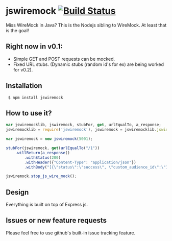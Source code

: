 # jswiremock [![Build Status](https://travis-ci.org/jlidder/jswiremock.svg?branch=master)](https://travis-ci.org/jlidder/jswiremock)

Miss WireMock in Java? This is the Nodejs sibling to WireMock. At least that is the goal!

## Right now in v0.1:

- Simple GET and POST requests can be mocked.
- Fixed URL stubs. (Dynamic stubs (random id's for ex) are being worked for v0.2).

## Installation
     $ npm install jswiremock


## How to use it?

```javascript
var jswiremocklib, jswiremock, stubFor, get, urlEqualTo, a_response;
jswiremocklib = require('jswiremock'), jswiremock = jswiremocklib.jswiremock, stubFor = jswiremocklib.stubFor, get = jswiremocklib.get, urlEqualTo = jswiremocklib.urlEqualTo, a_response = jswiremocklib.a_response;

var jswiremock = new jswiremock(5001);

stubFor(jswiremock, get(urlEqualTo("/1"))
    .willReturn(a_response()
        .withStatus(200)
        .withHeader({"Content-Type": "application/json"})
        .withBody("[{\"status\":\"success\", \"custom_audience_id\":\"12345\", \"lookalike_audience_id\": \"678999\"}]")));

jswiremock.stop_js_wire_mock();
```

## Design

Everything is built on top of Express js.

## Issues or new feature requests

Please feel free to use github's built-in issue tracking feature.
